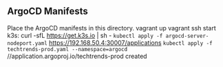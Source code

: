 ## ArgoCD Manifests 

Place the ArgoCD manifests in this directory.
vagrant up
vagrant ssh
start k3s: curl -sfL https://get.k3s.io | sh -
`kubectl apply -f argocd-server-nodeport.yaml`
https://192.168.50.4:30007/applications
`kubectl apply -f techtrends-prod.yaml --namespace=argocd`
//application.argoproj.io/techtrends-prod created

